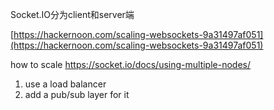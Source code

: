 Socket.IO分为client和server端

[https://hackernoon.com/scaling-websockets-9a31497af051](https://hackernoon.com/scaling-websockets-9a31497af051)

how to scale https://socket.io/docs/using-multiple-nodes/

1. use a load balancer
2. add a pub/sub layer for it



